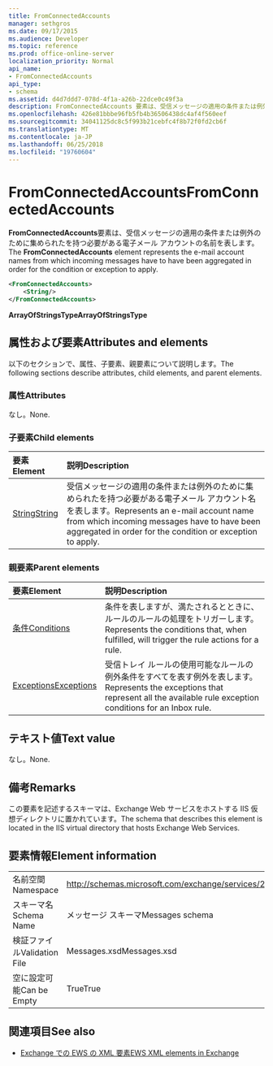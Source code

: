 ```yaml
---
title: FromConnectedAccounts
manager: sethgros
ms.date: 09/17/2015
ms.audience: Developer
ms.topic: reference
ms.prod: office-online-server
localization_priority: Normal
api_name:
- FromConnectedAccounts
api_type:
- schema
ms.assetid: d4d7ddd7-078d-4f1a-a26b-22dce0c49f3a
description: FromConnectedAccounts 要素は、受信メッセージの適用の条件または例外のために集められたを持つ必要がある電子メール アカウントの名前を表します。
ms.openlocfilehash: 426e81bbbe96fb5fb4b36506438dc4af4f560eef
ms.sourcegitcommit: 34041125dc8c5f993b21cebfc4f8b72f0fd2cb6f
ms.translationtype: MT
ms.contentlocale: ja-JP
ms.lasthandoff: 06/25/2018
ms.locfileid: "19760604"
---
```

# <a name="fromconnectedaccounts"></a><span data-ttu-id="d41dc-103">FromConnectedAccounts</span><span class="sxs-lookup"><span data-stu-id="d41dc-103">FromConnectedAccounts</span></span>

<span data-ttu-id="d41dc-104">**FromConnectedAccounts**要素は、受信メッセージの適用の条件または例外のために集められたを持つ必要がある電子メール アカウントの名前を表します。</span><span class="sxs-lookup"><span data-stu-id="d41dc-104">The **FromConnectedAccounts** element represents the e-mail account names from which incoming messages have to have been aggregated in order for the condition or exception to apply.</span></span> 
  
```XML
<FromConnectedAccounts>
    <String/>
</FromConnectedAccounts>
```

 <span data-ttu-id="d41dc-105">**ArrayOfStringsType**</span><span class="sxs-lookup"><span data-stu-id="d41dc-105">**ArrayOfStringsType**</span></span>
## <a name="attributes-and-elements"></a><span data-ttu-id="d41dc-106">属性および要素</span><span class="sxs-lookup"><span data-stu-id="d41dc-106">Attributes and elements</span></span>

<span data-ttu-id="d41dc-107">以下のセクションで、属性、子要素、親要素について説明します。</span><span class="sxs-lookup"><span data-stu-id="d41dc-107">The following sections describe attributes, child elements, and parent elements.</span></span>
  
### <a name="attributes"></a><span data-ttu-id="d41dc-108">属性</span><span class="sxs-lookup"><span data-stu-id="d41dc-108">Attributes</span></span>

<span data-ttu-id="d41dc-109">なし。</span><span class="sxs-lookup"><span data-stu-id="d41dc-109">None.</span></span>
  
### <a name="child-elements"></a><span data-ttu-id="d41dc-110">子要素</span><span class="sxs-lookup"><span data-stu-id="d41dc-110">Child elements</span></span>

|<span data-ttu-id="d41dc-111">**要素**</span><span class="sxs-lookup"><span data-stu-id="d41dc-111">**Element**</span></span>|<span data-ttu-id="d41dc-112">**説明**</span><span class="sxs-lookup"><span data-stu-id="d41dc-112">**Description**</span></span>|
|:-----|:-----|
|[<span data-ttu-id="d41dc-113">String</span><span class="sxs-lookup"><span data-stu-id="d41dc-113">String</span></span>](string.md) <br/> |<span data-ttu-id="d41dc-114">受信メッセージの適用の条件または例外のために集められたを持つ必要がある電子メール アカウント名を表します。</span><span class="sxs-lookup"><span data-stu-id="d41dc-114">Represents an e-mail account name from which incoming messages have to have been aggregated in order for the condition or exception to apply.</span></span>  <br/> |
   
### <a name="parent-elements"></a><span data-ttu-id="d41dc-115">親要素</span><span class="sxs-lookup"><span data-stu-id="d41dc-115">Parent elements</span></span>

|<span data-ttu-id="d41dc-116">**要素**</span><span class="sxs-lookup"><span data-stu-id="d41dc-116">**Element**</span></span>|<span data-ttu-id="d41dc-117">**説明**</span><span class="sxs-lookup"><span data-stu-id="d41dc-117">**Description**</span></span>|
|:-----|:-----|
|[<span data-ttu-id="d41dc-118">条件</span><span class="sxs-lookup"><span data-stu-id="d41dc-118">Conditions</span></span>](conditions.md) <br/> |<span data-ttu-id="d41dc-119">条件を表しますが、満たされるとときに、ルールのルールの処理をトリガーします。</span><span class="sxs-lookup"><span data-stu-id="d41dc-119">Represents the conditions that, when fulfilled, will trigger the rule actions for a rule.</span></span>  <br/> |
|[<span data-ttu-id="d41dc-120">Exceptions</span><span class="sxs-lookup"><span data-stu-id="d41dc-120">Exceptions</span></span>](exceptions.md) <br/> |<span data-ttu-id="d41dc-121">受信トレイ ルールの使用可能なルールの例外条件をすべてを表す例外を表します。</span><span class="sxs-lookup"><span data-stu-id="d41dc-121">Represents the exceptions that represent all the available rule exception conditions for an Inbox rule.</span></span>  <br/> |
   
## <a name="text-value"></a><span data-ttu-id="d41dc-122">テキスト値</span><span class="sxs-lookup"><span data-stu-id="d41dc-122">Text value</span></span>

<span data-ttu-id="d41dc-123">なし。</span><span class="sxs-lookup"><span data-stu-id="d41dc-123">None.</span></span>
  
## <a name="remarks"></a><span data-ttu-id="d41dc-124">備考</span><span class="sxs-lookup"><span data-stu-id="d41dc-124">Remarks</span></span>

<span data-ttu-id="d41dc-125">この要素を記述するスキーマは、Exchange Web サービスをホストする IIS 仮想ディレクトリに置かれています。</span><span class="sxs-lookup"><span data-stu-id="d41dc-125">The schema that describes this element is located in the IIS virtual directory that hosts Exchange Web Services.</span></span>
  
## <a name="element-information"></a><span data-ttu-id="d41dc-126">要素情報</span><span class="sxs-lookup"><span data-stu-id="d41dc-126">Element information</span></span>

|||
|:-----|:-----|
|<span data-ttu-id="d41dc-127">名前空間</span><span class="sxs-lookup"><span data-stu-id="d41dc-127">Namespace</span></span>  <br/> |http://schemas.microsoft.com/exchange/services/2006/messages  <br/> |
|<span data-ttu-id="d41dc-128">スキーマ名</span><span class="sxs-lookup"><span data-stu-id="d41dc-128">Schema Name</span></span>  <br/> |<span data-ttu-id="d41dc-129">メッセージ スキーマ</span><span class="sxs-lookup"><span data-stu-id="d41dc-129">Messages schema</span></span>  <br/> |
|<span data-ttu-id="d41dc-130">検証ファイル</span><span class="sxs-lookup"><span data-stu-id="d41dc-130">Validation File</span></span>  <br/> |<span data-ttu-id="d41dc-131">Messages.xsd</span><span class="sxs-lookup"><span data-stu-id="d41dc-131">Messages.xsd</span></span>  <br/> |
|<span data-ttu-id="d41dc-132">空に設定可能</span><span class="sxs-lookup"><span data-stu-id="d41dc-132">Can be Empty</span></span>  <br/> |<span data-ttu-id="d41dc-133">True</span><span class="sxs-lookup"><span data-stu-id="d41dc-133">True</span></span>  <br/> |
   
## <a name="see-also"></a><span data-ttu-id="d41dc-134">関連項目</span><span class="sxs-lookup"><span data-stu-id="d41dc-134">See also</span></span>



- [<span data-ttu-id="d41dc-135">Exchange での EWS の XML 要素</span><span class="sxs-lookup"><span data-stu-id="d41dc-135">EWS XML elements in Exchange</span></span>](ews-xml-elements-in-exchange.md)


